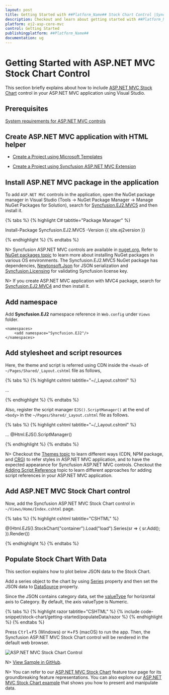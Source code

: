 ```yaml
---
layout: post
title: Getting Started with ##Platform_Name## Stock Chart Control |Syncfusion
description: Checkout and learn about getting started with ##Platform_Name## Stock Chart control of Syncfusion Essential JS 2 and more details.
platform: ej2-asp-core-mvc
control: Getting Started
publishingplatform: ##Platform_Name##
documentation: ug
---
```


# Getting Started with ASP.NET MVC Stock Chart Control

This section briefly explains about how to include [ASP.NET MVC Stock Chart](https://www.syncfusion.com/aspnet-mvc-ui-controls/stock-chart) control in your ASP.NET MVC application using Visual Studio.

## Prerequisites

[System requirements for ASP.NET MVC controls](https://ej2.syncfusion.com/aspnetmvc/documentation/system-requirements)

## Create ASP.NET MVC application with HTML helper

* [Create a Project using Microsoft Templates](https://learn.microsoft.com/en-us/aspnet/mvc/overview/getting-started/introduction/getting-started#create-your-first-app)

* [Create a Project using Syncfusion ASP.NET MVC Extension](https://ej2.syncfusion.com/aspnetmvc/documentation/getting-started/project-template)

## Install ASP.NET MVC package in the application

To add `ASP.NET MVC` controls in the application, open the NuGet package manager in Visual Studio (Tools → NuGet Package Manager → Manage NuGet Packages for Solution), search for [Syncfusion.EJ2.MVC5](https://www.nuget.org/packages/Syncfusion.EJ2.MVC5) and then install it.

{% tabs %}
{% highlight C# tabtitle="Package Manager" %}

Install-Package Syncfusion.EJ2.MVC5 -Version {{ site.ej2version }}

{% endhighlight %}
{% endtabs %}

N> Syncfusion ASP.NET MVC controls are available in [nuget.org.](https://www.nuget.org/packages?q=syncfusion.EJ2) Refer to [NuGet packages topic](https://ej2.syncfusion.com/aspnetmvc/documentation/nuget-packages) to learn more about installing NuGet packages in various OS environments. The Syncfusion.EJ2.MVC5 NuGet package has dependencies, [Newtonsoft.Json](https://www.nuget.org/packages/Newtonsoft.Json/) for JSON serialization and [Syncfusion.Licensing](https://www.nuget.org/packages/Syncfusion.Licensing/) for validating Syncfusion license key.

N> If you create ASP.NET MVC application with MVC4 package, search for [Syncfusion.EJ2.MVC4](https://www.nuget.org/packages/Syncfusion.EJ2.MVC4) and then install it.

## Add namespace

Add **Syncfusion.EJ2** namespace reference in `Web.config` under `Views` folder.

```
<namespaces>
    <add namespace="Syncfusion.EJ2"/>
</namespaces>
```

## Add stylesheet and script resources

Here, the theme and script is referred using CDN inside the `<head>` of `~/Pages/Shared/_Layout.cshtml` file as follows,

{% tabs %}
{% highlight cshtml tabtitle="~/_Layout.cshtml" %}

<head>
    ...
    <!-- Syncfusion ASP.NET MVC controls styles -->
    <link rel="stylesheet" href="https://cdn.syncfusion.com/ej2/{{ site.ej2version }}/fluent.css" />
    <!-- Syncfusion ASP.NET MVC controls scripts -->
    <script src="https://cdn.syncfusion.com/ej2/{{ site.ej2version }}/dist/ej2.min.js"></script>
</head>

{% endhighlight %}
{% endtabs %}

Also, register the script manager `EJS().ScriptManager()` at the end of `<body>` in the `~/Pages/Shared/_Layout.cshtml` file as follows.

{% tabs %}
{% highlight cshtml tabtitle="~/_Layout.cshtml" %}

<body>
...
    <!-- Syncfusion ASP.NET MVC Script Manager -->
    @Html.EJS().ScriptManager()
</body>

{% endhighlight %}
{% endtabs %}

N> Checkout the [Themes topic](https://ej2.syncfusion.com/aspnetmvc/documentation/appearance/theme) to learn different ways (CDN, NPM package, and [CRG](https://ej2.syncfusion.com/aspnetmvc/documentation/common/custom-resource-generator)) to refer styles in ASP.NET MVC application, and to have the expected appearance for Syncfusion ASP.NET MVC controls. Checkout the [Adding Script Reference](https://ej2.syncfusion.com/aspnetmvc/documentation/common/adding-script-references) topic to learn different approaches for adding script references in your ASP.NET MVC application.

## Add ASP.NET MVC Stock Chart control

Now, add the Syncfusion ASP.NET MVC Stock Chart control in `~/Views/Home/Index.cshtml` page.

{% tabs %}
{% highlight cshtml tabtitle="CSHTML" %}

@(Html.EJS().StockChart("container").Load("load").Series(sr => { sr.Add(); }).Render())

{% endhighlight %}
{% endtabs %}

## Populate Stock Chart With Data

This section explains how to plot below JSON data to the  Stock Chart.

Add a series object to the chart by using [Series](https://help.syncfusion.com/cr/aspnetmvc-js2/Syncfusion.EJ2.Charts.StockChart.html#Syncfusion_EJ2_Charts_StockChart_Series) property and then set the JSON data to [DataSource](https://help.syncfusion.com/cr/aspnetmvc-js2/Syncfusion.EJ2.Charts.StockChart.html#Syncfusion_EJ2_Charts_StockChart_DataSource) property.

Since the JSON contains category data, set the [valueType](https://help.syncfusion.com/cr/aspnetmvc-js2/Syncfusion.EJ2.Charts.StockChartStockChartAxis.html#Syncfusion_EJ2_Charts_StockChartStockChartAxis_ValueType) for horizontal axis to Category. By default, the axis valueType is Numeric.

{% tabs %}
{% highlight razor tabtitle="CSHTML" %}
{% include code-snippet/stock-chart/getting-started/populateData/razor %}
{% endhighlight %}
{% endtabs %}

Press <kbd>Ctrl</kbd>+<kbd>F5</kbd> (Windows) or <kbd>⌘</kbd>+<kbd>F5</kbd> (macOS) to run the app. Then, the Syncfusion ASP.NET MVC Stock Chart control will be rendered in the default web browser.

![ASP.NET MVC Stock Chart Control](images/stockchart-control.png)

N> [View Sample in GitHub](https://github.com/SyncfusionExamples/ASP-NET-MVC-Getting-Started-Examples/tree/main/StockChart/ASP.NET%20MVC%20Razor%20Examples).

N> You can refer to our [ASP.NET MVC Stock Chart](https://www.syncfusion.com/aspnet-mvc-ui-controls/stock-chart) feature tour page for its groundbreaking feature representations. You can also explore our [ASP.NET MVC Stock Chart example](https://ej2.syncfusion.com/aspnetmvc/StockChart/Default#/material) that shows you how to present and manipulate data.